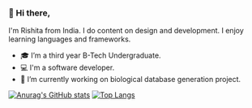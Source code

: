 ### 👋 Hi there, 
I'm Rishita from India. I do content on design and development. I enjoy learning languages and frameworks.

- 🎓 I’m a third year B-Tech Undergraduate.
- 💻 I'm a software developer.
- 🔭 I’m currently working on biological database generation project.

[![Anurag's GitHub stats](https://github-readme-stats.vercel.app/api?username=RishitaReddyChilla)](https://github.com/anuraghazra/github-readme-stats)
[![Top Langs](https://github-readme-stats.vercel.app/api/top-langs/?username=RishitaReddyChilla)](https://github.com/anuraghazra/github-readme-stats)
<!--
**RishitaReddyChilla/RishitaReddyChilla** is a ✨ _special_ ✨ repository because its `README.md` (this file) appears on your GitHub profile.

Here are some ideas to get you started:

- 🔭 I’m currently working on ...
- 🌱 I’m currently learning ...
- 👯 I’m looking to collaborate on ...
- 🤔 I’m looking for help with ...
- 💬 Ask me about ...
- 📫 How to reach me: ...
- 😄 Pronouns: ...
- ⚡ Fun fact: ...
-->
